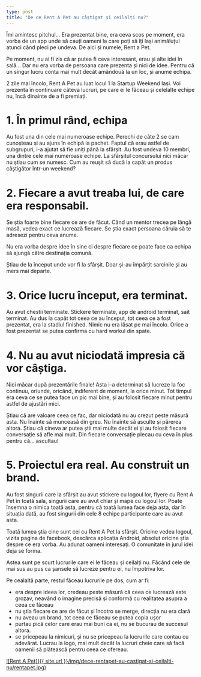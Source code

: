 ```yaml
---
type: post
title: "De ce Rent A Pet au câștigat și ceilalți nu?"
---
```


Îmi amintesc pitchul... Era prezentat bine, era ceva scos pe moment, era vorba de un app unde să cauți oameni la care poți să îți lași animăluțul atunci când pleci pe undeva. De aici și numele, Rent a Pet.

Pe moment, nu ai fi zis că ar putea fi ceva interesant, erau și alte idei în sală... Dar nu era vorba de persoana care prezenta și nici de idee. Pentru că un singur lucru conta mai mult decât amândouă la un loc, și anume echipa.

2 zile mai încolo, Rent A Pet au luat locul 1 la Startup Weekend Iași. Voi prezenta în continuare câteva lucruri, pe care ei le făceau și celelalte echipe nu, încă dinainte de a fi premiați.

# 1. În primul rând, echipa

Au fost una din cele mai numeroase echipe. Perechi de câte 2 se cam cunoșteau și au ajuns în echipă la pachet. Faptul că erau astfel de subgrupuri, i-a ajutat să fie uniți până la sfârșit. Au fost undeva 10 membri, una dintre cele mai numeroase echipe. La sfârșitul concursului nici măcar nu știau cum se numesc. Cum au reușit să ducă la capăt un produs câștigător într-un weekend?

# 2. Fiecare a avut treaba lui, de care era responsabil.

Se știa foarte bine fiecare ce are de făcut. Când un mentor trecea pe lângă masă, vedea exact ce lucrează fiecare. Se știa exact persoana căruia să te adresezi pentru ceva anume.

Nu era vorba despre idee în sine ci despre fiecare ce poate face ca echipa să ajungă către destinația comună.

Știau de la început unde vor fi la sfârșit. Doar și-au împărțit sarcinile și au mers mai departe.

# 3. Orice lucru început, era terminat.

Au avut chestii terminate. Stickere terminate, app de android terminat, sait terminat. Au dus la capăt tot ceea ce au început, tot ceea ce a fost prezentat, era la stadiul finished. Nimic nu era lăsat pe mai încolo. Orice a fost prezentat se putea confirma cu hard workul din spate.

# 4. Nu au avut niciodată impresia că vor câștiga.

Nici măcar după prezentările finale! Asta i-a determinat să lucreze la foc continuu, oriunde, oricând, indiferent de moment, la orice minut. Tot timpul era ceva ce se putea face un pic mai bine, și au folosit fiecare minut pentru astfel de ajustări mici.

Știau că are valoare ceea ce fac, dar niciodată nu au crezut peste măsură asta. Nu înainte să munceasă din greu. Nu înainte să asculte și părerea altora. Știau că cineva ar putea știi mai multe decât ei și au folosit fiecare conversație să afle mai mult. Din fiecare conversație plecau cu ceva în plus pentru că... ascultau!

# 5. Proiectul era real. Au construit un brand.

Au fost singurii care la sfârșit au avut stickere cu logoul lor, flyere cu Rent A Pet în toată sala, singurii care au avut chiar și mape cu logoul lor. Poate însemna o nimica toată asta, pentru că toată lumea face deja asta, dar în situația dată, au fost singurii din cele 8 echipe participante care au avut asta.

Toată lumea știa cine sunt cei cu Rent A Pet la sfârșit. Oricine vedea logoul, vizita pagina de facebook, descărca aplicația Android, absolut oricine știa despre ce era vorba. Au adunat oameni interesați. O comunitate în jurul idei deja se forma.

Astea sunt pe scurt lucrurile care ei le făceau și ceilalți nu. Făcând cele de mai sus au pus ca șansele să lucreze pentru ei, nu împotriva lor.

Pe cealaltă parte, restul făceau lucrurile pe dos, cum ar fi:

 * era despre ideea lor, credeau peste măsură că ceea ce lucrează este grozav, neavând o imagine precisă și conformă cu realitatea asupra a ceea ce făceau
 * nu știa fiecare ce are de făcut și încotro se merge, direcția nu era clară
 * nu aveau un brand, tot ceea ce făceau se putea copia ușor
 * purtau pică celor care erau mai buni ca ei, nu se bucurau de succesul altora.
 * se pricepeau la nimicuri, și nu se pricepeau la lucrurile care contau cu adevărat. Lucrau la logo, mai mult decât la lucruri cheie care să facă oamenii să plătească pentru ceea ce ofereau.
 
 [ ![Rent A Pet]({{ site.url }}/img/dece-rentapet-au-castigat-si-ceilalti-nu/rentapet.jpg) ](http://rentapet.co)
